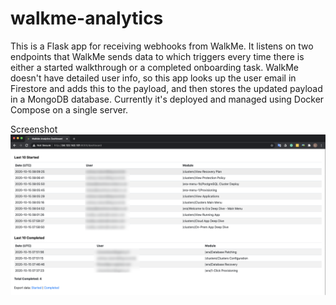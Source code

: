 # walkme-analytics

This is a Flask app for receiving webhooks from WalkMe. It listens on two endpoints that WalkMe sends data to which triggers every time there is either a started walkthrough or a completed onboarding task. WalkMe doesn't have detailed user info, so this app looks up the user email in Firestore and adds this to the payload, and then stores the updated payload in a MongoDB database. Currently it's deployed and managed using Docker Compose on a single server.

Screenshot
![Alt text](/screenshot.png?raw=true "Dashboard")
